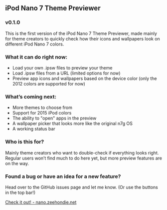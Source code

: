 ## iPod Nano 7 Theme Previewer 
### v0.1.0
This is the first version of the iPod Nano 7 Theme Previewer, made mainly for theme creators to quickly check how their icons and wallpapers look on different iPod Nano 7 colors.

### What it can do right now:
- Load your own .ipsw files to preview your theme
- Load .ipsw files from a URL (limited options for now)
- Preview app icons and wallpapers based on the device color (only the 2012 colors are supported for now)

### What’s coming next:
- More themes to choose from
- Support for 2015 iPod colors
- The ability to "open" apps in the preview
- A wallpaper picker that looks more like the original n7g OS
- A working status bar

### Who is this for?
Mainly theme creators who want to double-check if everything looks right.
Regular users won’t find much to do here yet, but more preview features are on the way.

### Found a bug or have an idea for a new feature?
Head over to the GitHub issues page and let me know. (Or use the buttons in the top bar!)

[Check it out! - nano.zeehondie.net](https://nano.zeehondie.net)
